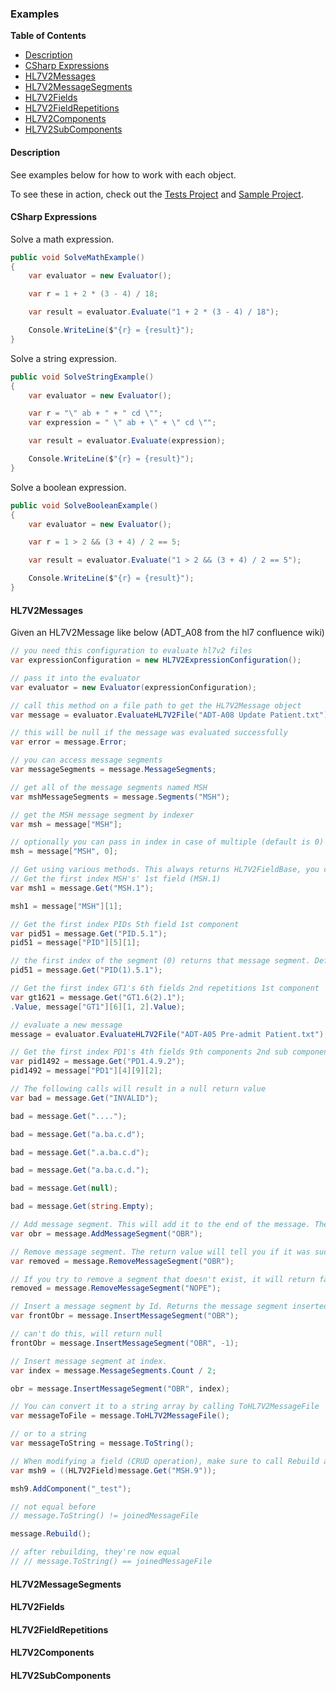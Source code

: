 ### Examples

**Table of Contents**
- [Description](#description)
- [CSharp Expressions](#csharp-expressions)
- [HL7V2Messages](#hl7v2messages)
- [HL7V2MessageSegments](#hl7v2messagesegments)
- [HL7V2Fields](#hl7v2fields)
- [HL7V2FieldRepetitions](#hl7v2fieldrepetitions)
- [HL7V2Components](#hl7v2components)
- [HL7V2SubComponents](#hl7v2subcomponents)

#### Description

See examples below for how to work with each object.

To see these in action, check out the [Tests Project](https://github.com/joemoceri/expression-evaluator-dotnet/tree/main/src/ExpressionEvaluatorForDotNet.Tests) and [Sample Project](https://github.com/joemoceri/expression-evaluator-dotnet/tree/main/src/ExpressionEvaluatorForDotNet.Sample).

#### CSharp Expressions

Solve a math expression.

```csharp
public void SolveMathExample()
{
    var evaluator = new Evaluator();

    var r = 1 + 2 * (3 - 4) / 18;

    var result = evaluator.Evaluate("1 + 2 * (3 - 4) / 18");

    Console.WriteLine($"{r} = {result}");
}
```

Solve a string expression.

```csharp
public void SolveStringExample()
{
    var evaluator = new Evaluator();

    var r = "\" ab + " + " cd \"";
    var expression = " \" ab + \" + \" cd \"";

    var result = evaluator.Evaluate(expression);

    Console.WriteLine($"{r} = {result}");
}
```

Solve a boolean expression.

```csharp
public void SolveBooleanExample()
{
    var evaluator = new Evaluator();

    var r = 1 > 2 && (3 + 4) / 2 == 5;

    var result = evaluator.Evaluate("1 > 2 && (3 + 4) / 2 == 5");

    Console.WriteLine($"{r} = {result}");
}
```

#### HL7V2Messages

Given an HL7V2Message like below (ADT_A08 from the hl7 confluence wiki)

```csharp
// you need this configuration to evaluate hl7v2 files
var expressionConfiguration = new HL7V2ExpressionConfiguration();

// pass it into the evaluator
var evaluator = new Evaluator(expressionConfiguration);

// call this method on a file path to get the HL7V2Message object
var message = evaluator.EvaluateHL7V2File("ADT-A08 Update Patient.txt");

// this will be null if the message was evaluated successfully
var error = message.Error;

// you can access message segments
var messageSegments = message.MessageSegments;

// get all of the message segments named MSH
var mshMessageSegments = message.Segments("MSH");

// get the MSH message segment by indexer
var msh = message["MSH"];

// optionally you can pass in index in case of multiple (default is 0)
msh = message["MSH", 0];

// Get using various methods. This always returns HL7V2FieldBase, you can cast to HL7V2Field or others depending on what you need.
// Get the first index MSH's' 1st field (MSH.1)
var msh1 = message.Get("MSH.1");

msh1 = message["MSH"][1];

// Get the first index PIDs 5th field 1st component
var pid51 = message.Get("PID.5.1");
pid51 = message["PID"][5][1];

// the first index of the segment (0) returns that message segment. Default is 0.
pid51 = message.Get("PID(1).5.1");

// Get the first index GT1's 6th fields 2nd repetitions 1st component
var gt1621 = message.Get("GT1.6(2).1");
.Value, message["GT1"][6][1, 2].Value);

// evaluate a new message
message = evaluator.EvaluateHL7V2File("ADT-A05 Pre-admit Patient.txt");

// Get the first index PD1's 4th fields 9th components 2nd sub component
var pid1492 = message.Get("PD1.4.9.2");
pid1492 = message["PD1"][4][9][2];

// The following calls will result in a null return value
var bad = message.Get("INVALID");

bad = message.Get("....");

bad = message.Get("a.ba.c.d");

bad = message.Get(".a.ba.c.d");

bad = message.Get("a.ba.c.d.");

bad = message.Get(null);

bad = message.Get(string.Empty);

// Add message segment. This will add it to the end of the message. The message segment is returned when added.
var obr = message.AddMessageSegment("OBR");

// Remove message segment. The return value will tell you if it was successful.
var removed = message.RemoveMessageSegment("OBR");

// If you try to remove a segment that doesn't exist, it will return false.
removed = message.RemoveMessageSegment("NOPE");

// Insert a message segment by Id. Returns the message segment inserted. By default inserts at the beginning (index 0).
var frontObr = message.InsertMessageSegment("OBR");

// can't do this, will return null
frontObr = message.InsertMessageSegment("OBR", -1);

// Insert message segment at index.
var index = message.MessageSegments.Count / 2;

obr = message.InsertMessageSegment("OBR", index);

// You can convert it to a string array by calling ToHL7V2MessageFile
var messageToFile = message.ToHL7V2MessageFile();

// or to a string
var messageToString = message.ToString();

// When modifying a field (CRUD operation), make sure to call Rebuild after to update the Value
var msh9 = ((HL7V2Field)message.Get("MSH.9"));

msh9.AddComponent("_test");

// not equal before
// message.ToString() != joinedMessageFile

message.Rebuild();

// after rebuilding, they're now equal
// // message.ToString() == joinedMessageFile
```

#### HL7V2MessageSegments

#### HL7V2Fields

#### HL7V2FieldRepetitions

#### HL7V2Components

#### HL7V2SubComponents
